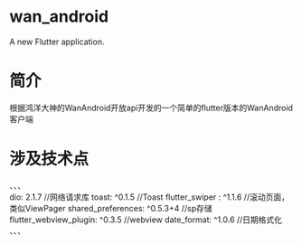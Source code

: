 # wan_android

A new Flutter application.

# 简介

根据鸿洋大神的WanAndroid开放api开发的一个简单的flutter版本的WanAndroid客户端

# 涉及技术点

、、、  
  dio: 2.1.7  //网络请求库
  toast: ^0.1.5  //Toast
  flutter_swiper : ^1.1.6  //滚动页面，类似ViewPager
  shared_preferences: ^0.5.3+4  //sp存储
  flutter_webview_plugin: ^0.3.5  //webview
  date_format: ^1.0.6  //日期格式化
、、、
